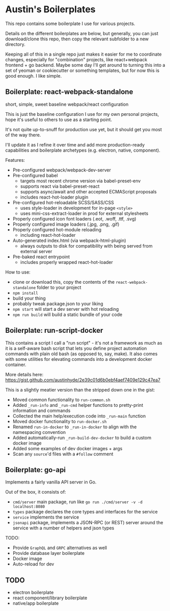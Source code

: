 # Austin's Boilerplates

This repo contains some boilerplate I use for various projects.

Details on the different boilerplates are below, but generally, you can just download/clone this repo, then copy the relevant subfolder to a new directory.

Keeping all of this in a single repo just makes it easier for me to coordinate changes, especially for "combination" projects, like react+webpack frontend + go backend. Maybe some day I'll get around to turning this into a set of yeoman or cookiecutter or something templates, but for now this is good enough. I like simple.

## Boilerplate: react-webpack-standalone
short, simple, sweet baseline webpack/react configuration

This is just the baseline configuration I use for my own personal projects, hope it's useful to others to use as a starting point.

It's not quite up-to-snuff for production use yet, but it should get you most of the way there.

I'll update it as I refine it over time and add more production-ready capabilities and boilerplate archetypes (e.g. electron, native, component).

Features:
- Pre-configured webpack/webpack-dev-server
- Pre-configured babel
  - targets most recent chrome version via babel-preset-env
  - supports react via babel-preset-react
  - supports async/await and other accepted ECMAScript proposals
  - includes react-hot-loader plugin
- Pre-configured hot-reloadable SCSS/SASS/CSS
  - uses style-loader in development for in-page `<style>`
  - uses mini-css-extract-loader in prod for external stylesheets
- Properly configured icon font loaders (.eot, .woff, .ttf, .svg)
- Properly configured image loaders (.jpg, .png, .gif)
- Properly configured hot-module reloading
  - including react-hot-loader
- Auto-generated index.html (via webpack-html-plugin)
  - always outputs to disk for compatibility with being served from external server
- Pre-baked react entrypoint
  - includes properly wrapped react-hot-loader

How to use:
- clone or download this, copy the contents of the `react-webpack-standalone` folder to your project
- `npm install`
- build your thing
- probably tweak package.json to your liking
- `npm start` will start a dev server with hot reloading
- `npm run build` will build a static bundle of your code

## Boilerplate: run-script-docker

This contains a script I call a "run script" - it's not a framework as much as it is a self-aware bash script that lets you define project automation commands with plain old bash (as opposed to, say, make). It also comes with some utilities for elevating commands into a development docker container.

More details here: https://gist.github.com/austinhyde/2e39c01d6b0ebf4aef7409e129c47ea7

This is a slightly meatier version than the stripped down one in the gist:
- Moved common functionality to `run-common.sh`
- Added `_run-info` and `_run-cmd` helper functions to pretty-print information and commands
- Collected the main help/execution code into `_run-main` function
- Moved docker functionality to `run-docker.sh`
- Renamed `run-in-docker` to `_run-in-docker` to align with the namespacing convention
- Added automatically-run `_run-build-dev-docker` to build a custom docker image
- Added some examples of dev docker images + args
- Scan any `source`'d files with a `#follow` comment

## Boilerplate: go-api

Implements a fairly vanilla API server in Go.

Out of the box, it consists of:
- `cmd/server` main package, run like `go run ./cmd/server -v -d localhost:8080`
- `types` package declares the core types and interfaces for the service
- `service` implements the service
- `jsonapi` package, implements a JSON-RPC (or REST) server around the service with a number of helpers and json types

TODO:
- Provide `GraphQL` and `GRPC` alternatives as well
- Provide database layer boilerplate
- Docker image
- Auto-reload for dev

## TODO
- electron boilerplate
- react component/library boilerplate
- native/app boilerplate